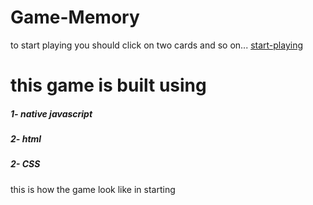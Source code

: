 # Game-Memory
to start playing you should click on two cards and so on...
[start-playing](https://kareemtarekk.github.io/Game-Memory/)
# this game is built using
##### 1- native javascript 
##### 2- html
##### 2- CSS
this is how the game look like in starting


